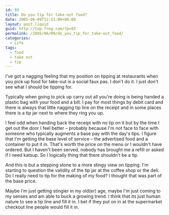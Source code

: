 ```yaml
---
id: 93
title: Do you tip for take-out food?
date: 2005-06-09T12:51:00+00:00
layout: post.liquid
guid: http://top-frog.com/?p=93
permalink: /2005/06/09/do_you_tip_for_take-out_food/
categories:
  - Life
tags:
  - food
  - take out
  - tip
---
```

I've got a nagging feeling that my position on tipping at restaurants when you pick up food for take-out is a social faux pas. I don't do it. I just don't see what I should be tipping for.

Typically when going to pick up carry out all you're doing is being handed a plastic bag with your food and a bill. I pay for most things by debit card and there is always that little nagging tip line on the receipt and in some places there is a tip jar next to where they ring you up.



I feel odd when handing back the receipt with no tip on it but by the time I get out the door I feel better – probably because I'm not face to face with someone who typically augments a base pay with the day's tips. I figure that I'm getting the base level of service – the advertised food and a container to put it in. That's worth the price on the menu or I wouldn't have ordered. But I haven't been served, nobody has brought me a refill or asked if I need katsup. So I logically thing that there shouldn't be a tip.

And this is but a stepping stone to a more stingy view on tipping. I'm starting to question the validity of the tip jar at the coffee shop or the deli. Do I really need to tip for the making of my food? I thought that was part of the base price. 

Maybe I'm just getting stingier in my old(er) age, maybe I'm just coming to my senses and am able to buck a growing trend. I think that its just human nature to see a tip line and fill it in. I bet if they put on in at the supermarket checkout line people would fill it in.
